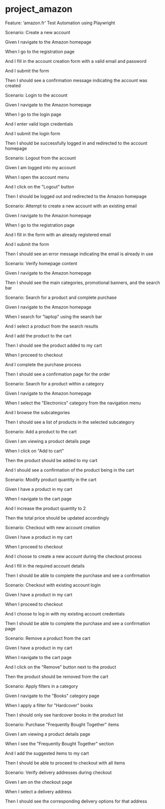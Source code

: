 # project_amazon

Feature: ‘amazon.fr’ Test Automation using Playwright 

Scenario: Create a new account 

  Given I navigate to the Amazon homepage 

  When I go to the registration page 

  And I fill in the account creation form with a valid email and password 

  And I submit the form 

  Then I should see a confirmation message indicating the account was created 

 

Scenario: Login to the account 

  Given I navigate to the Amazon homepage 

  When I go to the login page 

  And I enter valid login credentials 

  And I submit the login form 

  Then I should be successfully logged in and redirected to the account homepage 

 

Scenario: Logout from the account 

  Given I am logged into my account 

  When I open the account menu 

  And I click on the "Logout" button 

  Then I should be logged out and redirected to the Amazon homepage 

 

Scenario: Attempt to create a new account with an existing email 

  Given I navigate to the Amazon homepage 

  When I go to the registration page 

  And I fill in the form with an already registered email 

  And I submit the form 

  Then I should see an error message indicating the email is already in use 

 

Scenario: Verify homepage content 

  Given I navigate to the Amazon homepage 

  Then I should see the main categories, promotional banners, and the search bar 

 

Scenario: Search for a product and complete purchase 

  Given I navigate to the Amazon homepage 

  When I search for "laptop" using the search bar 

  And I select a product from the search results 

  And I add the product to the cart 

  Then I should see the product added to my cart 

  When I proceed to checkout 

  And I complete the purchase process 

  Then I should see a confirmation page for the order 

 

Scenario: Search for a product within a category 

  Given I navigate to the Amazon homepage 

  When I select the "Electronics" category from the navigation menu 

  And I browse the subcategories 

  Then I should see a list of products in the selected subcategory 

 

Scenario: Add a product to the cart 

  Given I am viewing a product details page 

  When I click on "Add to cart" 

  Then the product should be added to my cart 

  And I should see a confirmation of the product being in the cart 

 

Scenario: Modify product quantity in the cart 

  Given I have a product in my cart 

  When I navigate to the cart page 

  And I increase the product quantity to 2 

  Then the total price should be updated accordingly 

 

Scenario: Checkout with new account creation 

  Given I have a product in my cart 

  When I proceed to checkout 

  And I choose to create a new account during the checkout process 

  And I fill in the required account details 

  Then I should be able to complete the purchase and see a confirmation 

 

Scenario: Checkout with existing account login 

  Given I have a product in my cart 

  When I proceed to checkout 

  And I choose to log in with my existing account credentials 

  Then I should be able to complete the purchase and see a confirmation page 

 

Scenario: Remove a product from the cart 

  Given I have a product in my cart 

  When I navigate to the cart page 

  And I click on the "Remove" button next to the product 

  Then the product should be removed from the cart 

 

Scenario: Apply filters in a category 

  Given I navigate to the "Books" category page 

  When I apply a filter for "Hardcover" books 

  Then I should only see hardcover books in the product list 

 

Scenario: Purchase "Frequently Bought Together" items 

  Given I am viewing a product details page 

  When I see the "Frequently Bought Together" section 

  And I add the suggested items to my cart 

  Then I should be able to proceed to checkout with all items 

 

Scenario: Verify delivery addresses during checkout 

  Given I am on the checkout page 

  When I select a delivery address 

  Then I should see the corresponding delivery options for that address 

 
